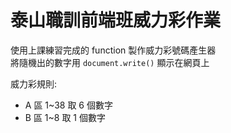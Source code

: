 # 泰山職訓前端班威力彩作業
使用上課練習完成的 function 製作威力彩號碼產生器  
將隨機出的數字用 `document.write()` 顯示在網頁上  

威力彩規則:
- A 區 1~38 取 6 個數字
- B 區 1~8 取 1 個數字


<!DOCTYPE html>
<html lang="en">

<head>
    <meta charset="UTF-8">
    <meta http-equiv="X-UA-Compatible" content="IE=edge">
    <meta name="viewport" content="width=device-width, initial-scale=1.0">
    <title>Document</title>
</head>

<body>
    <script>
        let list_a = []
        let list_a_sub = []
        let list_b = []

        for (let i = 1; i <= 38; i++) {
            list_a_sub.push(i)
        }
        for (let i = 1; i <= 6; i++) {
            let index = Math.round(Math.random() * list_a_sub.length)
            let rad_a = list_a_sub[index]
            list_a_sub.splice(index, 1)
            list_a.push(' ' + rad_a)
        }
        list_a.sort()
        list_a = list_a.sort((a, b) => {
            return a - b;
        })

        let rad_b = Math.round(Math.random() * 8)
        list_b.push(rad_b)

        document.write(`本期的威力彩開獎號碼為:<br><br>A區: ${list_a}<br><br>B區: ${list_b}`)
    </script>
</body>

</html>
